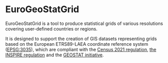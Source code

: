 # EuroGeoStatGrid

EuroGeoStatGrid is a tool to produce statistical grids of various resolutions covering user-defined countries or regions.

It is designed to support the creation of GIS datasets representing grids based on the European ETRS89-LAEA coordinate reference system ([EPSG:3035](https://spatialreference.org/ref/epsg/etrs89-etrs-laea/)), which are compliant with the [Census 2021 regulation](https://ec.europa.eu/eurostat/web/population-and-housing-census/background), [the INSPIRE regulation](https://inspire.ec.europa.eu/id/document/tg/su) and the [GEOSTAT initiative](https://www.efgs.info/geostat/).

